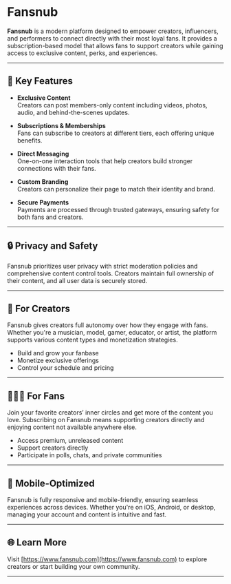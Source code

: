 # Fansnub

**Fansnub** is a modern platform designed to empower creators, influencers, and performers to connect directly with their most loyal fans. It provides a subscription-based model that allows fans to support creators while gaining access to exclusive content, perks, and experiences.

---

## 🌟 Key Features

- **Exclusive Content**  
  Creators can post members-only content including videos, photos, audio, and behind-the-scenes updates.

- **Subscriptions & Memberships**  
  Fans can subscribe to creators at different tiers, each offering unique benefits.

- **Direct Messaging**  
  One-on-one interaction tools that help creators build stronger connections with their fans.

- **Custom Branding**  
  Creators can personalize their page to match their identity and brand.

- **Secure Payments**  
  Payments are processed through trusted gateways, ensuring safety for both fans and creators.

---

## 🔒 Privacy and Safety

Fansnub prioritizes user privacy with strict moderation policies and comprehensive content control tools. Creators maintain full ownership of their content, and all user data is securely stored.

---

## 🚀 For Creators

Fansnub gives creators full autonomy over how they engage with fans. Whether you're a musician, model, gamer, educator, or artist, the platform supports various content types and monetization strategies.

- Build and grow your fanbase  
- Monetize exclusive offerings  
- Control your schedule and pricing  

---

## 🧑‍🤝‍🧑 For Fans

Join your favorite creators’ inner circles and get more of the content you love. Subscribing on Fansnub means supporting creators directly and enjoying content not available anywhere else.

- Access premium, unreleased content  
- Support creators directly  
- Participate in polls, chats, and private communities  

---

## 📱 Mobile-Optimized

Fansnub is fully responsive and mobile-friendly, ensuring seamless experiences across devices. Whether you're on iOS, Android, or desktop, managing your account and content is intuitive and fast.

---

## 🌐 Learn More

Visit [https://www.fansnub.com](https://www.fansnub.com) to explore creators or start building your own community.

---
